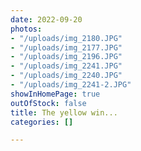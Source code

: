 ```yaml
---
date: 2022-09-20
photos:
- "/uploads/img_2180.JPG"
- "/uploads/img_2177.JPG"
- "/uploads/img_2196.JPG"
- "/uploads/img_2241.JPG"
- "/uploads/img_2240.JPG"
- "/uploads/img_2241-2.JPG"
showInHomePage: true
outOfStock: false
title: The yellow win...
categories: []

---
```

